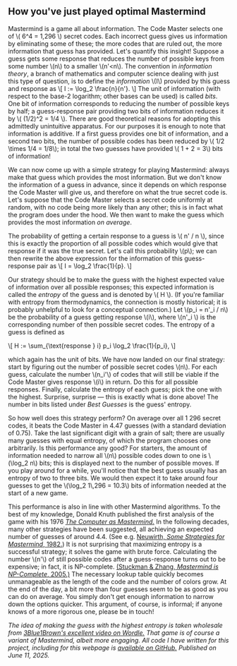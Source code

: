 ## How you've just played optimal Mastermind

Mastermind is a game all about information. The Code Master selects one of \\( 6^4 = 1\,296 \\) secret codes. Each incorrect guess gives us information by eliminating some of these; the more codes that are ruled out, the more information that guess has provided. Let's quantify this insight! Suppose a guess gets some response that reduces the number of possible keys from some number \\(n\\) to a smaller \\(n'\<n\\). The convention in *information theory*, a branch of mathematics and computer science dealing with just this type of question, is to define the *information* \\(I\\) provided by this guess and response as
\\[
I := \log_2 \frac{n}{n'}. 
\\]
The unit of information (with respect to the base-2 logarithm; other bases can be used) is called *bits*. One bit of information corresponds to reducing the number of possible keys by half; a guess-response pair providing two bits of information reduces it by \\( (1/2)^2 = 1/4 \\). There are good theoretical reasons for adopting this admittedly unintuitive apparatus. For our purposes it is enough to note that information is additive. If a first guess provides one bit of information, and a second two bits, the number of possible codes has been reduced by \\( 1/2 \times 1/4 = 1/8\\); in total the two guesses have provided \\( 1 + 2 = 3\\) bits of information!

We can now come up with a simple strategy for playing Mastermind: always make that guess which provides the most information. But we don't know the information of a guess in advance, since it depends on which response the Code Master will give us, and therefore on what the true secret code is. Let's suppose that the Code Master selects a secret code uniformly at random, with no code being more likely than any other; this is in fact what the program does under the hood. We then want to make the guess which provides the most information *on average*. 

The probability of getting a certain response to a guess is \\( n' / n \\), since this is exactly the proportion of all possible codes which would give that response if it was the true secret. Let's call this probability \\(p\\); we can then rewrite the above expression for the information of this guess-response pair as 
\\[ 
I = \log_2 \frac{1}{p}.
\\]

Our strategy should be to make the guess with the highest expected value of information over all possible responses; this expected information is called the *entropy* of the guess and is denoted by \\( H \\). (If you're familiar with entropy from thermodynamics, the connection is mostly historical; it is probably unhelpful to look for a conceptual connection.) Let \\(p\_i = n'\_i / n\\) be the probability of a guess getting response \\(i\\), where \\(n'\_i \\) is  the corresponding number of then possible secret codes. The entropy of a guess is defined as

\\[
H := \sum\_{\text{response } i} p\_i \log\_2 \frac{1}{p\_i},
\\]

which again has the unit of bits. We have now landed on our final strategy: start by figuring out the number of possible secret codes \\(n\\). For each guess, calculate the number \\(n\_i'\\) of codes that will still be viable if the Code Master gives response \\(i\\) in return. Do this for all possible responses. Finally, calculate the entropy of each guess; pick the one with the highest. Surprise, surprise — this is exactly what is done above! The number in bits listed under *Best Guesses* is the guess' entropy. 

<!-- **Optimal Opening** It is natural to wonder what the best opening guess is. As one would expect, all guesses with four different colors have the same maximum entropy at the start of the game. This becomes obvious when you notice that the second peg of some color can only provide you with information about location in the secret code, not which colors it contains. -->

So how well does this strategy perform? On average over all 1 296 secret codes, it beats the Code Master in 4.47 guesses (with a standard deviation of 0.75). Take the last significant digit with a grain of salt; there are usually many guesses with equal entropy, of which the program chooses one arbitrarily. Is this performance any good? For starters, the amount of information needed to narrow all \\(n\\) possible codes down to one is \\(\log\_2 n\\) bits; this is displayed next to the number of possible moves. If you play around for a while, you'll notice that the best guess usually has an entropy of two to three bits. We would then expect it to take around four guesses to get the \\(\\log\_2 1\\,296 = 10.3\\) bits of information needed at the start of a new game.

This performance is also in line with other Mastermind algorithms. To the best of my knowledge, Donald Knuth published the first analysis of the game with his 1976 <a href="https://ia804602.us.archive.org/10/items/pdfy-4zbExU0jr9Y81AAs/knuth-mastermind_text.pdf" target="_blank">*The Computer as Mastermind*.</a> In the following decades, many other strategies have been suggested, all achieving an expected number of guesses of around 4.4. (See e.g. <a href="https://www.academia.edu/download/72491977/bf0191714720211014-1785-uh11fd.pdf" target="_blank">Neuwirth, *Some Strategies for Mastermind*, 1982.</a>) It is not surprising that maximizing entropy is a successful strategy; it solves the game with brute force. Calculating the number \\(n'\\) of still possible codes after a guess-response turns out to be expensive; in fact, it is NP-complete. <a href="https://arxiv.org/abs/cs/0512049" target="_blank">(Stuckman & Zhang, *Mastermind is NP-Complete*, 2005.)</a> The necessary lookup table quickly becomes unmanageable as the length of the code and the number of colors grow. At the end of the day, a bit more than four guesses seem to be as good as you can do on average. You simply don't get enough information to narrow down the options quicker. This argument, of course, is informal; if anyone knows of a more rigorous one, please be in touch!

*The idea of making the guess with the highest entropy is taken wholesale from <a href="https://youtu.be/v68zYyaEmEA?si=-Z3hjRb2QirelBF2" target="_blank">3Blue1Brown's excellent video on Wordle.</a> That game is of course a variant of Mastermind, albeit more engaging. All code I have written for this project, including for this webpage is <a href="https://github.com/ErikGoranssonGaspar/OptimalMastermind" target="_blank">available on GitHub.</a> Published on June 11, 2025.*
